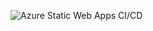 ![Azure Static Web Apps CI/CD](https://github.com/jslow421/WhatDidYouSay/workflows/Azure%20Static%20Web%20Apps%20CI/CD/badge.svg?branch=master)
